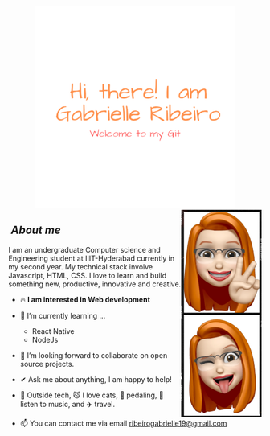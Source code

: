<center><img src="imgs/title.png" heigth="" width="400"> </center>

<img  align="right" src="imgs/faces.png" height="" width="160">


## &nbsp;***About me***

I am an undergraduate Computer science and Engineering student at IIIT-Hyderabad currently in my second year. My technical stack involve Javascript, HTML, CSS. I love to learn and build something new, productive, innovative and creative.

- 🔥 **I am interested in Web development**
- 🌱 I’m currently learning ...
  - React Native
  - NodeJs
  
- 👯 I’m looking forward to collaborate on open source projects.
- ✔ Ask me about anything, I am happy to help!<br>
- 🥳 Outside tech, 😼 I love cats, 🚴 pedaling, 🎵 listen to music, and ✈️ travel.
- 📫 You can contact me via email ribeirogabrielle19@gmail.com

